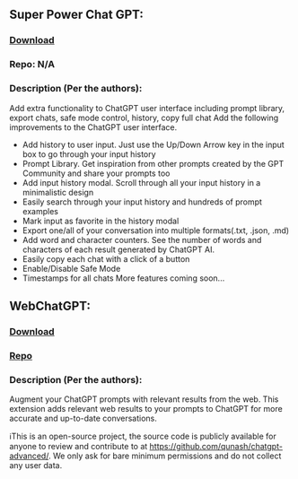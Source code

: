 ## Super Power Chat GPT:
### [Download](https://chrome.google.com/webstore/detail/superpower-chatgpt/amhmeenmapldpjdedekalnfifgnpfnkc)
### Repo: N/A
### Description (Per the authors):
Add extra functionality to ChatGPT user interface including prompt library, export chats, safe mode control, history, copy full chat
Add the following improvements to the ChatGPT user interface.
* Add history to user input. Just use the Up/Down Arrow key in the input box to go through your input history
* Prompt Library. Get inspiration from other prompts created by the GPT Community and share your prompts too
* Add input history modal. Scroll through all your input history in a minimalistic design
* Easily search through your input history and hundreds of prompt examples
* Mark input as favorite in the history modal
* Export one/all of your conversation into multiple formats(.txt, .json, .md)
* Add word and character counters. See the number of words and characters of each result generated by ChatGPT AI.
* Easily copy each chat with a click of a button
* Enable/Disable Safe Mode
* Timestamps for all chats
More features coming soon...

## WebChatGPT:
### [Download](https://chrome.google.com/webstore/detail/webchatgpt/lpfemeioodjbpieminkklglpmhlngfcn)
### [Repo](https://github.com/qunash/chatgpt-advanced/)
### Description (Per the authors):

Augment your ChatGPT prompts with relevant results from the web.
This extension adds relevant web results to your prompts to ChatGPT for more accurate and up-to-date conversations.

ℹThis is an open-source project, the source code is publicly available for anyone to review and contribute to at https://github.com/qunash/chatgpt-advanced/.
We only ask for bare minimum permissions and do not collect any user data.
